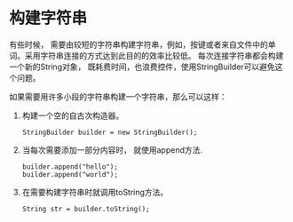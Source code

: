 # 构建字符串

有些时候， 需要由较短的字符串构建字符串，例如，按键或者来自文件中的单词。采用字符串连接的方式达到此目的的效率比较低。
每次连接字符串都会构建一个新的String对象， 既耗费时间，也浪费控件，使用StringBuilder可以避免这个问题。

如果需要用许多小段的字符串构建一个字符串，那么可以这样：

1. 构建一个空的自古次构造器。

       StringBuilder builder = new StringBuilder();
  
2. 当每次需要添加一部分内容时， 就使用append方法.

       builder.append("hello");
       builder.append("world");
   
3. 在需要构建字符串时就调用toString方法。

       String str = builder.toString();
